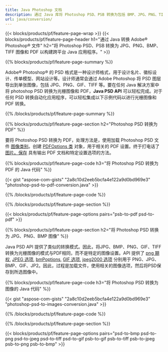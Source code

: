 ```yaml
---
title: Java Photoshop 文档
description: 通过 Java 库将 Photoshop PSD、PSB 转换为包括 BMP、JPG、PNG、TIFF 和 PDF 在内的图像。
url: java/conversion/
---
```


{{< blocks/products/pf/feature-page-wrap >}}
{{< blocks/products/pf/feature-page-header h1="通过 Java 转换 Adobe® Photoshop® 文件" h2="将 Photoshop PSD、PSB 转换为 JPG、PNG、BMP、TIFF 图像和 PDF 以构建跨平台 Java 应用程序。" >}}

{{% blocks/products/pf/feature-page-summary %}}

Adobe® Photoshop® 的 PSD 格式是一种设计师格式，用于设计名片、徽标设计、传单模型、网站设计等。设计师通常会通过 Adobe Photoshop 将 PSD 图层导出到单张图像，包括 JPG、PNG、GIF、TIFF 等。要在任何 Java 解决方案中将 photoshop PSD 转换为光栅图像和 PDF，**Java PSD API** 可以轻松完成。对于任何 PSD 转换自动化应用程序，可以轻松集成以下示例代码以进行光栅图像和 PDF 转换。

{{% /blocks/products/pf/feature-page-summary %}}

{{% blocks/products/pf/feature-page-section h2="Photoshop PSD 转换为 PDF" %}}

要将 Photoshop PSD 转换为 PDF，处理方法是，使用加载 Photoshop PSD 文件 [图像类别](https://apireference.aspose.com/psd/java/com.aspose.psd/Image)。创建 [PDFOptions 类](https://apireference.aspose.com/psd/java/com.aspose.psd.imageoptions/PdfOptions) 对象，用于相关的 PDF 设置。终于打电话了 [图片。保存](https://apireference.aspose.com/psd/java/com.aspose.psd/Image#save-java.lang.String-com.aspose.psd.ImageOptionsBase-) 具有输出 PDF 文档和特定设置选项的方法。

{{% blocks/products/pf/feature-page-code h3="将 Photoshop PSD 转换为 PDF 的 Java 代码" %}}

{{< gist "aspose-com-gists" "2a8c10d2eeb5bcfa4e122a9d0bd969e3" "photoshop-psd-to-pdf-conversion.java" >}}

{{% /blocks/products/pf/feature-page-code %}}

{{% /blocks/products/pf/feature-page-section %}}

{{< blocks/products/pf/feature-page-options pairs="psb-to-pdf psd-to-pdf" >}}

{{% blocks/products/pf/feature-page-section h2="将 Photoshop PSD 转换为 JPG、PNG、BMP 图像" %}}

Java PSD API 提供了类似的转换模式。因此，将JPG、BMP、PNG、GIF、TIFF转换为光栅图像的模式与PDF相同，而不是特定的图像设置。API 提供了 [png 期权](https://apireference.aspose.com/psd/java/com.aspose.psd.imageoptions/PngOptions), [JPEG 选项](https://apireference.aspose.com/psd/java/com.aspose.psd.imageoptions/JpegOptions), [bmPoptions](https://apireference.aspose.com/psd/java/com.aspose.psd.imageoptions/BmpOptions), [GIF 选项](https://apireference.aspose.com/psd/java/com.aspose.psd.imageoptions/GifOptions), [jpeg2000 选项](https://apireference.aspose.com/psd/java/com.aspose.psd.imageoptions/Jpeg2000Options) 分别用于 PNG、JPG、BMP、GIF、JP2。因此，过程是加载文件，使用相关的图像选项，然后将PSD保存到所选图像中。

{{% blocks/products/pf/feature-page-code h3="将 Photoshop PSD 转换为图像的 Java 代码" %}}

{{< gist "aspose-com-gists" "2a8c10d2eeb5bcfa4e122a9d0bd969e3" "photoshop-psd-to-images-conversion.java" >}}

{{% /blocks/products/pf/feature-page-code %}}

{{% /blocks/products/pf/feature-page-section %}}

{{< blocks/products/pf/feature-page-options pairs="psd-to-bmp psd-to-png psd-to-jpeg psd-to-tiff psd-to-gif psb-to-gif psb-to-tiff psb-to-jpeg psb-to-png psb-to-bmp" >}}
